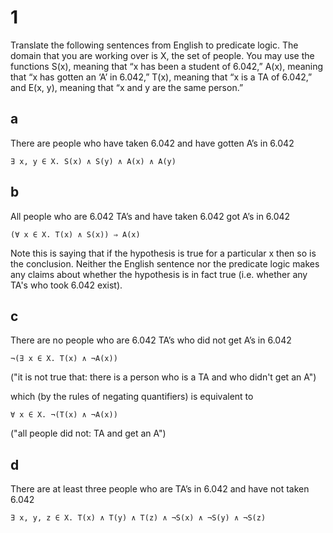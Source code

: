 # 1

Translate the following sentences from English to predicate logic. The domain
that you are working over is X, the set of people. You may use the functions
S(x), meaning that “x has been a student of 6.042,” A(x), meaning that “x has
gotten an ‘A’ in 6.042,” T(x), meaning that “x is a TA of 6.042,” and E(x, y),
meaning that “x and y are the same person.”

## a

There are people who have taken 6.042 and have gotten A’s in 6.042

    ∃ x, y ∈ X. S(x) ∧ S(y) ∧ A(x) ∧ A(y)

## b

All people who are 6.042 TA’s and have taken 6.042 got A’s in 6.042

    (∀ x ∈ X. T(x) ∧ S(x)) ⇒ A(x)

Note this is saying that if the hypothesis is true for a particular x then so
is the conclusion. Neither the English sentence nor the predicate logic makes
any claims about whether the hypothesis is in fact true (i.e. whether any TA's
who took 6.042 exist).

## c

There are no people who are 6.042 TA’s who did not get A’s in 6.042

    ¬(∃ x ∈ X. T(x) ∧ ¬A(x))

("it is not true that: there is a person who is a TA and who didn't get an A")

which (by the rules of negating quantifiers) is equivalent to

    ∀ x ∈ X. ¬(T(x) ∧ ¬A(x))

("all people did not: TA and get an A")

## d

There are at least three people who are TA’s in 6.042 and have not taken 6.042

    ∃ x, y, z ∈ X. T(x) ∧ T(y) ∧ T(z) ∧ ¬S(x) ∧ ¬S(y) ∧ ¬S(z)
